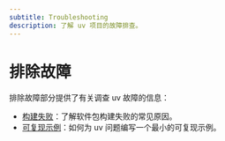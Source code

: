 ```yaml
---
subtitle: Troubleshooting
description: 了解 uv 项目的故障排查。
---
```


# 排除故障

排除故障部分提供了有关调查 uv 故障的信息：

- [构建失败](./build-failures.md)：了解软件包构建失败的常见原因。
- [可复现示例](./reproducible-examples.md)：如何为 uv 问题编写一个最小的可复现示例。
